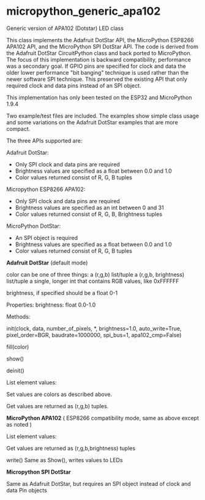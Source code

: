 # micropython_generic_apa102
Generic version of APA102 (Dotstar) LED class

This class implements the Adafruit DotStar API, the MicroPython ESP8266 APA102 API, and the MicroPython SPI DotStar API.
The code is derived from the Adafruit DotStar CircuitPython class and back ported to MicroPython.
The focus of this implementation is backward compatibility, performance was a secondary goal.
If GPIO pins are specified for clock and data the older lower performance "bit banging" technique
is used rather than the newer software SPI technique. This preserved the existing API that only required clock and data pins 
instead of an SPI object. 

This implementation has only been tested on the ESP32 and MicroPython 1.9.4

Two example/test files are included. The examples show simple class usage and some variations on the Adafruit DotStar examples that are more compact.

The three APIs supported are:

Adafruit DotStar:
  * Only SPI clock and data pins are required
  * Brightness values are specified as a float between 0.0 and 1.0
  * Color values returned consist of R, G, B tuples
  
Micropython ESP8266 APA102:
  * Only SPI clock and data pins are required
  * Brightness values are specified as an int between 0 and 31
  * Color values returned consist of R, G, B, Brightness tuples
  
MicroPython DotStar:
  * An SPI object is required
  * Brightness values are specified as a float between 0.0 and 1.0
  * Color values returned consist of R, G, B tuples
  
**Adafruit DotStar** (default mode)

color can be one of three things:
 a (r,g,b) list/tuple
 a (r,g,b, brightness) list/tuple
 a single, longer int that contains RGB values, like 0xFFFFFF
 
 brightness, if specified should be a float 0-1
            
Properties:
  brightness: float 0.0-1.0
  
Methods:

  init(clock, data, number_of_pixels, *, brightness=1.0, auto_write=True,
                 pixel_order=BGR, baudrate=1000000, spi_bus=1, apa102_cmp=False)
                 
  fill(color)
  
  show()
  
  deinit()
  
  List element values:
  
   Set values are colors as described above.
    
   Get values are returned as (r,g,b) tuples.
    
    
 **MicroPython APA102** ( ESP8266 compatibility mode, same as above except as noted )
  
  List element values:
    
  Get values are returned as (r,g,b,brightness) tuples
    
  write()
    Same as Show(), writes values to LEDs
  
  **Micropython SPI DotStar**
  
  Same as Adafruit DotStar, but requires an SPI object instead of clock and data Pin objects
  
